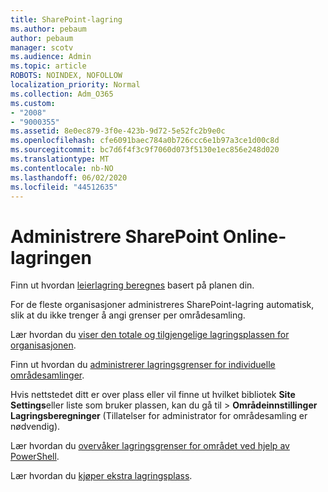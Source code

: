 ```yaml
---
title: SharePoint-lagring
ms.author: pebaum
author: pebaum
manager: scotv
ms.audience: Admin
ms.topic: article
ROBOTS: NOINDEX, NOFOLLOW
localization_priority: Normal
ms.collection: Adm_O365
ms.custom:
- "2008"
- "9000355"
ms.assetid: 8e0ec879-3f0e-423b-9d72-5e52fc2b9e0c
ms.openlocfilehash: cfe6091baec784a0b726ccc6e1b97a3ce1d00c8d
ms.sourcegitcommit: bc7d6f4f3c9f7060d073f5130e1ec856e248d020
ms.translationtype: MT
ms.contentlocale: nb-NO
ms.lasthandoff: 06/02/2020
ms.locfileid: "44512635"
---
```

# <a name="manage-your-sharepoint-online-storage"></a>Administrere SharePoint Online-lagringen

Finn ut hvordan [leierlagring beregnes](https://docs.microsoft.com/office365/servicedescriptions/sharepoint-online-service-description/sharepoint-online-limits?redirectedfrom=MSDN#limits-by-plan) basert på planen din.

For de fleste organisasjoner administreres SharePoint-lagring automatisk, slik at du ikke trenger å angi grenser per områdesamling.

Lær hvordan du [viser den totale og tilgjengelige lagringsplassen for organisasjonen](https://docs.microsoft.com/sharepoint/manage-site-collection-storage-limits).

Finn ut hvordan du [administrerer lagringsgrenser for individuelle områdesamlinger](https://docs.microsoft.com/sharepoint/manage-site-collection-storage-limits#manage-individual-site-storage-limits).

Hvis nettstedet ditt er over plass eller vil finne ut hvilket bibliotek **Site Settings**eller liste som bruker plassen, kan du gå til  >  **Områdeinnstillinger Lagringsberegninger** (Tillatelser for administrator for områdesamling er nødvendig).

Lær hvordan du [overvåker lagringsgrenser for området ved hjelp av PowerShell](https://docs.microsoft.com/sharepoint/manage-site-collection-storage-limits#monitor-site-storage-limits-by-using-powershell).

Lær hvordan du [kjøper ekstra lagringsplass](https://docs.microsoft.com/microsoft-365/commerce/add-storage-space). 
  
